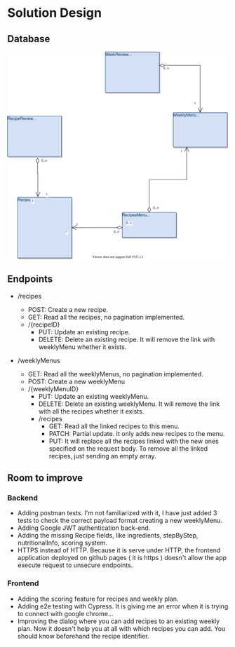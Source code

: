# Solution Design

## Database 

![database definition](./databse_design.svg)


## Endpoints

- /recipes
    - POST: Create a new recipe. 
    - GET: Read all the recipes, no pagination implemented. 
    - /{recipeID}
        - PUT: Update an existing recipe.
        - DELETE: Delete an existing recipe. It will remove the link with weeklyMenu whether it exists.

- /weeklyMenus 
    - GET: Read all the weeklyMenus, no pagination implemented.
    - POST: Create a new weeklyMenu
    - /{weeklyMenuID}
        - PUT: Update an existing weeklyMenu.
        - DELETE: Delete an existing weeklyMenu. It will remove the link with all the recipes whether it exists.
        - /recipes
            - GET: Read all the linked recipes to this menu.
            - PATCH: Partial update. It only adds new recipes to the menu.
            - PUT: It will replace all the recipes linked with the new ones specified on the request body. To remove all the linked recipes, just sending an empty array.


## Room to improve

### Backend

* Adding postman tests. I'm not familiarized with it, I have just added 3 tests to check the correct payload format creating a new weeklyMenu.
* Adding Google JWT authentication back-end.
* Adding the missing Recipe fields, like ingredients, stepByStep, nutritionalInfo, scoring system.
* HTTPS instead of HTTP. Because it is serve under HTTP, the frontend application deployed on github pages ( it is https ) doesn't allow the app execute request to unsecure endpoints. 


### Frontend

* Adding the scoring feature for recipes and weekly plan.
* Adding e2e testing with Cypress. It is giving me an error when it is trying to connect with google chrome...
* Improving the dialog where you can add recipes to an existing weekly plan. Now it doesn't help you at all with which recipes you can add. You should know beforehand the recipe identifier. 